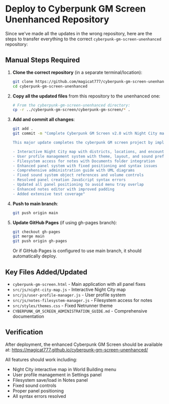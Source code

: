 # Deploy to Cyberpunk GM Screen Unenhanced Repository

Since we've made all the updates in the wrong repository, here are the steps to transfer everything to the correct `cyberpunk-gm-screen-unenhanced` repository:

## Manual Steps Required

1. **Clone the correct repository** (in a separate terminal/location):
   ```bash
   git clone https://github.com/magicat777/cyberpunk-gm-screen-unenhanced.git
   cd cyberpunk-gm-screen-unenhanced
   ```

2. **Copy all the updated files** from this repository to the unenhanced one:
   ```bash
   # From the cyberpunk-gm-screen-unenhanced directory:
   cp -r ../cyberpunk-gm-screen/cyberpunk-gm-screen/* .
   ```

3. **Add and commit all changes**:
   ```bash
   git add .
   git commit -m "Complete Cyberpunk GM Screen v2.0 with Night City map, user profiles, and filesystem integration

   This major update completes the cyberpunk GM screen project by implementing the final 5% of features:
   
   - Interactive Night City map with districts, locations, and encounter hotspots
   - User profile management system with theme, layout, and sound preference saving
   - Filesystem access for notes with Documents folder integration
   - Enhanced panel system with fixed positioning and syntax issues
   - Comprehensive administration guide with UML diagrams
   - Fixed sound system object references and volume controls
   - Resolved panel creation JavaScript syntax errors
   - Updated all panel positioning to avoid menu tray overlap
   - Enhanced notes editor with improved padding
   - Added extensive test coverage"
   ```

4. **Push to main branch**:
   ```bash
   git push origin main
   ```

5. **Update GitHub Pages** (if using gh-pages branch):
   ```bash
   git checkout gh-pages
   git merge main
   git push origin gh-pages
   ```

   Or if GitHub Pages is configured to use main branch, it should automatically deploy.

## Key Files Added/Updated

- `cyberpunk-gm-screen.html` - Main application with all panel fixes
- `src/js/night-city-map.js` - Interactive Night City map
- `src/js/user-profile-manager.js` - User profile system
- `src/js/notes-filesystem-manager.js` - Filesystem access for notes
- `src/styles/themes.css` - Fixed Netrunner theme
- `CYBERPUNK_GM_SCREEN_ADMINISTRATION_GUIDE.md` - Comprehensive documentation

## Verification

After deployment, the enhanced Cyberpunk GM Screen should be available at:
https://magicat777.github.io/cyberpunk-gm-screen-unenhanced/

All features should work including:
- Night City interactive map in World Building menu
- User profile management in Settings panel
- Filesystem save/load in Notes panel
- Fixed sound controls
- Proper panel positioning
- All syntax errors resolved